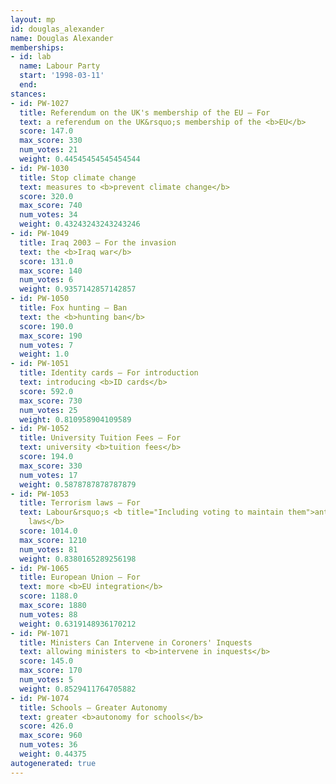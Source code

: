 ```yaml
---
layout: mp
id: douglas_alexander
name: Douglas Alexander
memberships:
- id: lab
  name: Labour Party
  start: '1998-03-11'
  end: 
stances:
- id: PW-1027
  title: Referendum on the UK's membership of the EU — For
  text: a referendum on the UK&rsquo;s membership of the <b>EU</b>
  score: 147.0
  max_score: 330
  num_votes: 21
  weight: 0.44545454545454544
- id: PW-1030
  title: Stop climate change
  text: measures to <b>prevent climate change</b>
  score: 320.0
  max_score: 740
  num_votes: 34
  weight: 0.43243243243243246
- id: PW-1049
  title: Iraq 2003 — For the invasion
  text: the <b>Iraq war</b>
  score: 131.0
  max_score: 140
  num_votes: 6
  weight: 0.9357142857142857
- id: PW-1050
  title: Fox hunting — Ban
  text: the <b>hunting ban</b>
  score: 190.0
  max_score: 190
  num_votes: 7
  weight: 1.0
- id: PW-1051
  title: Identity cards — For introduction
  text: introducing <b>ID cards</b>
  score: 592.0
  max_score: 730
  num_votes: 25
  weight: 0.810958904109589
- id: PW-1052
  title: University Tuition Fees — For
  text: university <b>tuition fees</b>
  score: 194.0
  max_score: 330
  num_votes: 17
  weight: 0.5878787878787879
- id: PW-1053
  title: Terrorism laws — For
  text: Labour&rsquo;s <b title="Including voting to maintain them">anti-terrorism
    laws</b>
  score: 1014.0
  max_score: 1210
  num_votes: 81
  weight: 0.8380165289256198
- id: PW-1065
  title: European Union — For
  text: more <b>EU integration</b>
  score: 1188.0
  max_score: 1880
  num_votes: 88
  weight: 0.6319148936170212
- id: PW-1071
  title: Ministers Can Intervene in Coroners' Inquests
  text: allowing ministers to <b>intervene in inquests</b>
  score: 145.0
  max_score: 170
  num_votes: 5
  weight: 0.8529411764705882
- id: PW-1074
  title: Schools — Greater Autonomy
  text: greater <b>autonomy for schools</b>
  score: 426.0
  max_score: 960
  num_votes: 36
  weight: 0.44375
autogenerated: true
---
```

